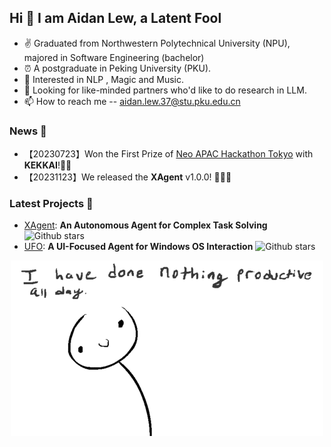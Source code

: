 ## Hi 👋 I am Aidan Lew,  a Latent Fool

- ✌ Graduated from Northwestern Polytechnical University (NPU), majored in Software Engineering (bachelor)
- ⏰ A postgraduate in Peking University (PKU).
- 👀 Interested in NLP , Magic and Music.
- 💞️ Looking for like-minded partners who'd like to do research in LLM. 
- 📫 How to reach me -- aidan.lew.37@stu.pku.edu.cn

### News 📰
- 【20230723】Won the First Prize of [Neo APAC Hackathon Tokyo](https://hackathon.neo.org/station/tokyo/) with **KEKKAI**!🎉🎉
- 【20231123】We released the **XAgent** v1.0.0! 🎉🎉🎉

### Latest Projects 💌
- [XAgent](https://github.com/OpenBMB/XAgent): **An Autonomous Agent for Complex Task Solving** ![Github stars](https://img.shields.io/github/stars/OpenBMB/XAgent.svg)
- [UFO](https://github.com/microsoft/UFO): **A UI-Focused Agent for Windows OS Interaction** ![Github stars](https://img.shields.io/github/stars/microsoft/UFO.svg)

<div  align="center">
<img src="https://github.com/AL-377/AL-377/blob/main/me.gif">  
</div>

